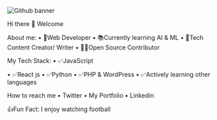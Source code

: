 ![Github banner](https://github.com/folarinoladejo/folarinoladejo/assets/165914216/954bd765-5a01-4afe-9aa9-58646565c0c2)

Hi there 👋 Welcome

About me:
• 🚀Web Developer
• 📚Currently learning AI & ML
• 📸Tech Content Creator/ Writer
• 👨‍💻Open Source Contributor


My Tech Stack:
• ✅JavaScript

• ✅React js
• ✅Python
• ✅PHP & WordPress
• ✅Actively learning other languages


How to reach me
• Twitter
• My Portfolio
• Linkedin


👍Fun Fact: I enjoy watching football



